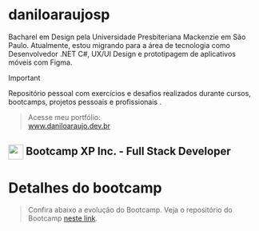 # daniloaraujosp

Bacharel em Design pela Universidade Presbiteriana Mackenzie em São Paulo. Atualmente, estou migrando para a área de tecnologia como Desenvolvedor .NET C#, UX/UI Design e prototipagem de aplicativos móveis com Figma.

> [!IMPORTANT]
> Repositório pessoal com exercícios e desafios realizados durante cursos, bootcamps, projetos pessoais e profissionais .
> > Acesse meu portfólio:   
<a href="https://www.daniloaraujo.dev.br/">www.daniloaraujo.dev.br</a>

<h2>
    <a href="https://www.dio.me/">
     <img align="center" width="30px" src="https://hermes.digitalinnovation.one/assets/diome/logo-minimized.png" target="_blank"></a>
    <span> Bootcamp XP Inc. - Full Stack Developer</span>
</h2>

# Detalhes do bootcamp

> Confira abaixo a evolução do Bootcamp. 
> Veja o repositório do Bootcamp [neste link](https://github.com/daniloaraujosp/XP-Full-Stack-Developer).



